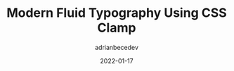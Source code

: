 ---
author: adrianbecedev
date: 2022-01-17
publisher: smashingmag
tags:
  - css
  - typography
target_url: https://www.smashingmagazine.com/2022/01/modern-fluid-typography-css-clamp/
title: Modern Fluid Typography Using CSS Clamp
---